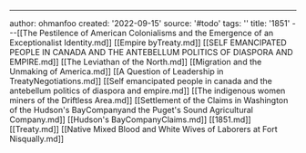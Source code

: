 ---
author: ohmanfoo
created: '2022-09-15'
source: '#todo'
tags: ''
title: '1851'
---[[The Pestilence of American Colonialisms and the Emergence of an Exceptionalist Identity.md]]
[[Empire byTreaty.md]]
[[SELF EMANCIPATED PEOPLE IN CANADA AND THE ANTEBELLUM POLITICS OF DIASPORA AND EMPIRE.md]]
[[The Leviathan of the North.md]]
[[Migration and the Unmaking of America.md]]
[[A Question of Leadership in TreatyNegotiations.md]]
[[Self emancipated people in canada and the antebellum politics of diaspora and empire.md]]
[[The indigenous women miners of the Driftless Area.md]]
[[Settlement of the Claims in Washington of the Hudson's BayCompanyand the Puget's Sound Agricultural Company.md]]
[[Hudson's BayCompanyClaims.md]]
[[1851.md]]
[[Treaty.md]]
[[Native Mixed Blood and White Wives of Laborers at Fort Nisqually.md]]
